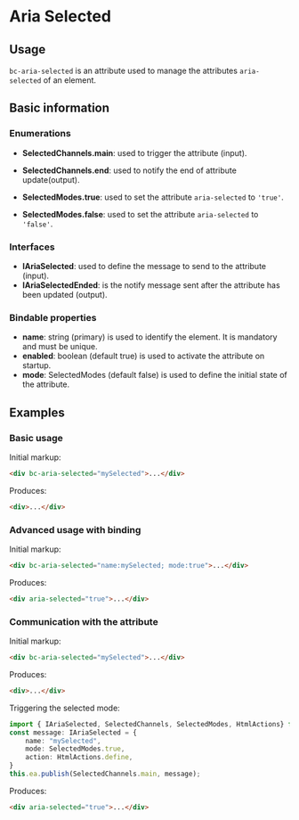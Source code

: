 # Aria Selected

## Usage

`bc-aria-selected` is an attribute used to manage the attributes `aria-selected` of an element.

## Basic information

### Enumerations

- **SelectedChannels.main**: used to trigger the attribute (input).
- **SelectedChannels.end**: used to notify the end of attribute update(output).

- **SelectedModes.true**: used to set the attribute `aria-selected` to `'true'`.
- **SelectedModes.false**: used to set the attribute `aria-selected` to `'false'`.

### Interfaces

- **IAriaSelected**: used to define the message to send to the attribute (input).
- **IAriaSelectedEnded**: is the notify message sent after the attribute has been updated  (output).

### Bindable properties

- **name**: string (primary) is used to identify the element. It is mandatory and must be unique.
- **enabled**: boolean (default true) is used to activate the attribute on startup.
- **mode**: SelectedModes (default false) is used to define the initial state of the attribute.

## Examples

### Basic usage

Initial markup:

```html
<div bc-aria-selected="mySelected">...</div>
```

Produces:

```html
<div>...</div>
```

### Advanced usage with binding

Initial markup:

```html
<div bc-aria-selected="name:mySelected; mode:true">...</div>
```

Produces:

```html
<div aria-selected="true">...</div>
```

### Communication with the attribute

Initial markup:

```html
<div bc-aria-selected="mySelected">...</div>
```

Produces:

```html
<div>...</div>
```

Triggering the selected mode:

```typescript
import { IAriaSelected, SelectedChannels, SelectedModes, HtmlActions} from "@blackcube/aurelia2-aria";
const message: IAriaSelected = {
    name: "mySelected",
    mode: SelectedModes.true,
    action: HtmlActions.define,
}
this.ea.publish(SelectedChannels.main, message);
```

Produces:

```html
<div aria-selected="true">...</div>
```